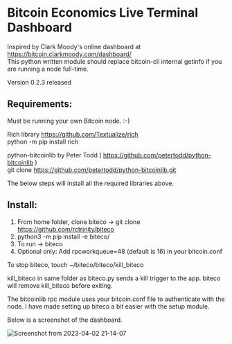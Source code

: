 # Bitcoin Economics Live Terminal Dashboard 

 Inspired by Clark Moody's online dashboard at https://bitcoin.clarkmoody.com/dashboard/   
 This python written module should replace bitcoin-cli internal getinfo if you are running a node full-time.   

 Version 0.2.3 released
 
 
## **Requirements**:   

Must be running your own Bitcoin node. :-)

Rich library  https://github.com/Textualize/rich    
     python -m pip install rich       
     
 python-bitcoinlib by Peter Todd ( https://github.com/petertodd/python-bitcoinlib )    
     git clone https://github.com/petertodd/python-bitcoinlib.git    
         
 The below steps will install all the required libraries above.
 
 ## **Install**:    
 1. From home folder, clone biteco -> git clone https://github.com/rctrinity/biteco
 2. python3 -m pip install -e biteco/  
 3. To run -> biteco  
 4. Optional only: Add rpcworkqueue=48 (default is 16) in your bitcoin.conf
 
 To stop biteco, touch ~/biteco/biteco/kill_biteco
 
 kill_biteco in same folder as biteco.py sends a kill trigger to the app. biteco will remove kill_biteco before exiting.
 
 The bitcoinlib rpc module uses your bitcoin.conf file to authenticate with the node. 
 I have made setting up biteco a bit easier with the setup module.
 
 
 Below is a screenshot of the dashboard.   
 
 ![Screenshot from 2023-04-02 21-14-07](https://user-images.githubusercontent.com/103879453/229398515-dfbd18b2-4572-4ea7-895c-471906a6d785.png)


